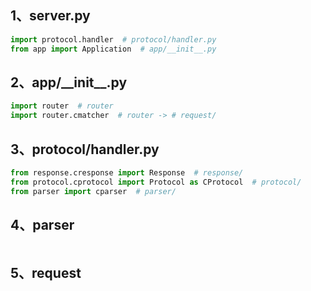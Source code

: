 ## 1、server.py

```python
import protocol.handler  # protocol/handler.py
from app import Application  # app/__init__.py
```

## 2、app/\_\_init\_\_.py

```python
import router  # router
import router.cmatcher  # router -> # request/
```

## 3、protocol/handler.py

```python
from response.cresponse import Response  # response/
from protocol.cprotocol import Protocol as CProtocol  # protocol/
from parser import cparser  # parser/
```

## 4、parser

```python

```

## 5、request

```python

```
